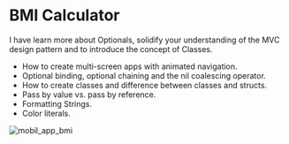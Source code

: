 

#  BMI Calculator



I have learn more about Optionals, solidify your understanding of the MVC design pattern and to introduce the concept of Classes. 

* How to create multi-screen apps with animated navigation.
* Optional binding, optional chaining and the nil coalescing operator.
* How to create classes and difference between classes and structs. 
* Pass by value vs. pass by reference. 
* Formatting Strings. 
* Color literals.




![mobil_app_bmi](https://github.com/fatmayildiza/ideal_kilonu_hesapla_ios/assets/77845128/d0bba1c6-54cb-4cf7-afd8-9762f3f5a6c0)
